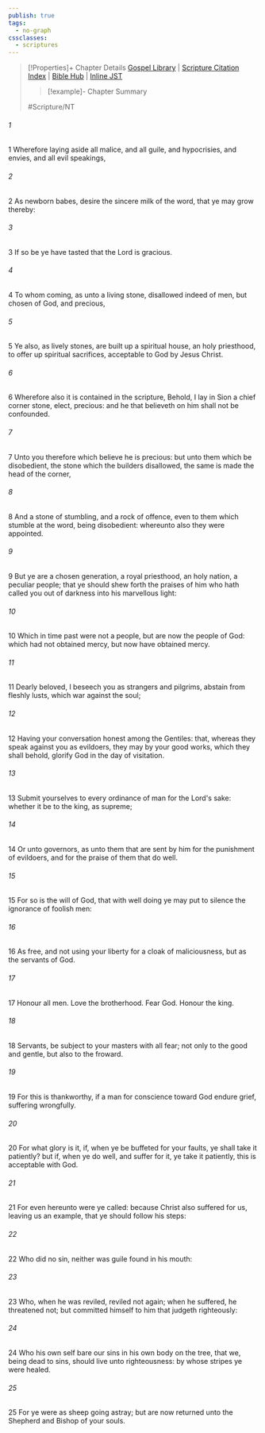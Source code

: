 ```yaml
---
publish: true
tags:
  - no-graph
cssclasses:
  - scriptures
---
```

>[!Properties]+ Chapter Details
>[Gospel Library](https://churchofjesuschrist.org/study/scriptures/nt/1-pet/2?lang=eng)    |    [Scripture Citation Index](https://scriptures.byu.edu/#0a002::c0a002)    |    [Bible Hub](https://biblehub.com/1_peter/2.htm)    |    [Inline JST](https://scripturetoolbox.com/html/ic/1Peter/2.html)
>>[!example]- Chapter Summary
>> 
> 
>
>#Scripture/NT
###### 1
1 Wherefore laying aside all malice, and all guile, and hypocrisies, and envies, and all evil speakings,
###### 2
2 As newborn babes, desire the sincere milk of the word, that ye may grow thereby:
###### 3
3 If so be ye have tasted that the Lord is gracious.
###### 4
4 To whom coming, as unto a living stone, disallowed indeed of men, but chosen of God, and precious,
###### 5
5 Ye also, as lively stones, are built up a spiritual house, an holy priesthood, to offer up spiritual sacrifices, acceptable to God by Jesus Christ.
###### 6
6 Wherefore also it is contained in the scripture, Behold, I lay in Sion a chief corner stone, elect, precious: and he that believeth on him shall not be confounded.
###### 7
7 Unto you therefore which believe he is precious: but unto them which be disobedient, the stone which the builders disallowed, the same is made the head of the corner,
###### 8
8 And a stone of stumbling, and a rock of offence, even to them which stumble at the word, being disobedient: whereunto also they were appointed.
###### 9
9 But ye are a chosen generation, a royal priesthood, an holy nation, a peculiar people; that ye should shew forth the praises of him who hath called you out of darkness into his marvellous light:
###### 10
10 Which in time past were not a people, but are now the people of God: which had not obtained mercy, but now have obtained mercy.
###### 11
11 Dearly beloved, I beseech you as strangers and pilgrims, abstain from fleshly lusts, which war against the soul;
###### 12
12 Having your conversation honest among the Gentiles: that, whereas they speak against you as evildoers, they may by your good works, which they shall behold, glorify God in the day of visitation.
###### 13
13 Submit yourselves to every ordinance of man for the Lord's sake: whether it be to the king, as supreme;
###### 14
14 Or unto governors, as unto them that are sent by him for the punishment of evildoers, and for the praise of them that do well.
###### 15
15 For so is the will of God, that with well doing ye may put to silence the ignorance of foolish men:
###### 16
16 As free, and not using your liberty for a cloak of maliciousness, but as the servants of God.
###### 17
17 Honour all men. Love the brotherhood. Fear God. Honour the king.
###### 18
18 Servants, be subject to your masters with all fear; not only to the good and gentle, but also to the froward.
###### 19
19 For this is thankworthy, if a man for conscience toward God endure grief, suffering wrongfully.
###### 20
20 For what glory is it, if, when ye be buffeted for your faults, ye shall take it patiently? but if, when ye do well, and suffer for it, ye take it patiently, this is acceptable with God.
###### 21
21 For even hereunto were ye called: because Christ also suffered for us, leaving us an example, that ye should follow his steps:
###### 22
22 Who did no sin, neither was guile found in his mouth:
###### 23
23 Who, when he was reviled, reviled not again; when he suffered, he threatened not; but committed himself to him that judgeth righteously:
###### 24
24 Who his own self bare our sins in his own body on the tree, that we, being dead to sins, should live unto righteousness: by whose stripes ye were healed.
###### 25
25 For ye were as sheep going astray; but are now returned unto the Shepherd and Bishop of your souls.
